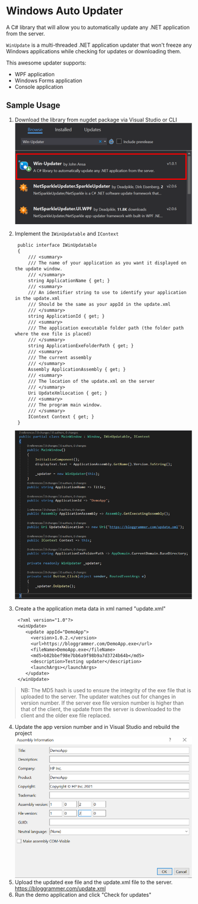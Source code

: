 
# Windows Auto Updater

A C# library that will allow you to automatically update any .NET application from the server.  

`WinUpdate` is a multi-threaded .NET application updater that won't freeze any Windows applications while checking for updates or downloading them.  

This awesome updater supports: 

- WPF application
- Windows Forms application
- Console application

## Sample Usage

1. Download the library from nugdet package via Visual Studio or CLI
![nuget package](img/nuget-package.PNG)

2. Implement the `IWinUpdatable` and `IContext`
 
        public interface IWinUpdatable
        {
            /// <summary>
            /// The name of your application as you want it displayed on the update window.
            /// </summary>
            string ApplicationName { get; }
            /// <summary>
            /// An identifier string to use to identify your application in the update.xml
            /// Should be the same as your appId in the update.xml
            /// </summary>
            string ApplicationId { get; }
            /// <summary>
            /// The application executable folder path (the folder path where the exe file is placed)
            /// </summary>
            string ApplicationExeFolderPath { get; }   
            /// <summary>
            /// The current assembly
            /// </summary>
            Assembly ApplicationAssembly { get; }
            /// <summary>
            /// The location of the update.xml on the server
            /// </summary>
            Uri UpdateXmlLocation { get; }
            /// <summary>
            /// The program main window.
            /// </summary>
            IContext Context { get; }
        }
    
    ![Win Updater](img/implementation.PNG)
    
3. Create a the application meta data in xml  named "update.xml" 
			
		<?xml version="1.0"?>
        <winUpdate>
           <update appId="DemoApp">
             <version>1.0.2.</version>         
             <url>https://bloggrammer.com/DemoApp.exe</url>
             <fileName>DemoApp.exe</fileName>
             <md5>b82bbef98e7bb6a9f98b9a7d3724b64b</md5>
             <description>Testing updater</description> 
             <launchArgs></launchArgs>
           </update>
        </winUpdate>

> NB: The MD5 hash is used to ensure the integrity of the exe file that
> is uploaded to the server. The updater watches out for changes in
> version number. If the server exe file version number is higher than
> that of the client, the update from the server is downloaded to the
> client and the older exe file replaced.

4. Update the app version number and in Visual Studio and rebuild the project
 ![Win Updater](img/update-version.PNG)
 5. Upload the updated exe file and the update.xml file to the server. https://bloggrammer.com/update.xml
 6. Run the demo application and click "Check for updates"